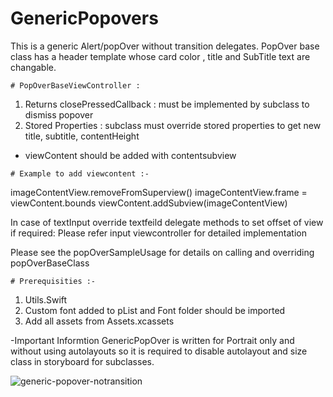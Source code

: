 # GenericPopovers

This is a generic Alert/popOver without transition delegates. PopOver base class has a header template whose card color , title and SubTitle text are changable.

```
# PopOverBaseViewController :
```

1. Returns closePressedCallback : must be implemented by subclass to dismiss popover
2. Stored Properties : subclass must override stored properties to get new title, subtitle, contentHeight
* viewContent should be added with contentsubview

```
# Example to add viewcontent :-
```

imageContentView.removeFromSuperview()
imageContentView.frame = viewContent.bounds
viewContent.addSubview(imageContentView)

In case of textInput override textfeild delegate methods to set offset of view if required: Please refer input viewcontroller for detailed implementation

Please see the popOverSampleUsage for details on calling and overriding popOverBaseClass

```
# Prerequisities :-
```
1. Utils.Swift
2. Custom font added to pList and Font folder should be imported
4. Add all assets from Assets.xcassets

-Important Informtion
 GenericPopOver is written for Portrait only and without using autolayouts so it is required to disable autolayout and size class in storyboard for subclasses.

![generic-popover-notransition](https://user-images.githubusercontent.com/23718584/48245298-37cbab80-e43e-11e8-9a71-5518b8ceec66.gif)
